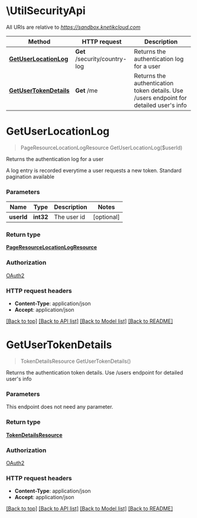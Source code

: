 # \UtilSecurityApi

All URIs are relative to *https://sandbox.knetikcloud.com*

Method | HTTP request | Description
------------- | ------------- | -------------
[**GetUserLocationLog**](UtilSecurityApi.md#GetUserLocationLog) | **Get** /security/country-log | Returns the authentication log for a user
[**GetUserTokenDetails**](UtilSecurityApi.md#GetUserTokenDetails) | **Get** /me | Returns the authentication token details. Use /users endpoint for detailed user&#39;s info


# **GetUserLocationLog**
> PageResourceLocationLogResource GetUserLocationLog($userId)

Returns the authentication log for a user

A log entry is recorded everytime a user requests a new token. Standard pagination available


### Parameters

Name | Type | Description  | Notes
------------- | ------------- | ------------- | -------------
 **userId** | **int32**| The user id | [optional] 

### Return type

[**PageResourceLocationLogResource**](PageResource«LocationLogResource».md)

### Authorization

[OAuth2](../README.md#OAuth2)

### HTTP request headers

 - **Content-Type**: application/json
 - **Accept**: application/json

[[Back to top]](#) [[Back to API list]](../README.md#documentation-for-api-endpoints) [[Back to Model list]](../README.md#documentation-for-models) [[Back to README]](../README.md)

# **GetUserTokenDetails**
> TokenDetailsResource GetUserTokenDetails()

Returns the authentication token details. Use /users endpoint for detailed user's info


### Parameters
This endpoint does not need any parameter.

### Return type

[**TokenDetailsResource**](TokenDetailsResource.md)

### Authorization

[OAuth2](../README.md#OAuth2)

### HTTP request headers

 - **Content-Type**: application/json
 - **Accept**: application/json

[[Back to top]](#) [[Back to API list]](../README.md#documentation-for-api-endpoints) [[Back to Model list]](../README.md#documentation-for-models) [[Back to README]](../README.md)

